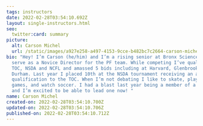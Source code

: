 ```yaml
---
tags: instructors
date: 2022-02-28T03:54:10.692Z
layout: single-instructors.html
seo:
  twitter:card: summary
picture:
  alt: Carson Michel
  url: /static/images/a927e258-a497-4153-9cce-b482bc7c2664-carson-michel.jpeg
bio: "Hey! I’m Carson (he/him) and I’m a rising senior at Bronx Science, where I
  serve as a Novice Director for the PF team. While competing I’ve qualified to
  TOC, NSDA and NCFL and amassed 5 bids including at Harvard, Glenbrooks, and
  Durham. Last year I placed 10th at the NSDA tournament receiving an automatic
  qualification to the TOC. When I’m not debating I like to skate, play video
  games, and watch soccer. I had a blast last year being a member of a NOVA lab,
  and I’m excited to be able to lead one now! "
name: Carson Michel
created-on: 2022-02-28T03:54:10.700Z
updated-on: 2022-02-28T03:54:10.706Z
published-on: 2022-02-28T03:54:10.712Z
---
```

